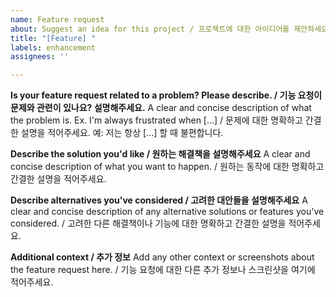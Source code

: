 ```yaml
---
name: Feature request
about: Suggest an idea for this project / 프로젝트에 대한 아이디어를 제안하세요
title: "[Feature] "
labels: enhancement
assignees: ''

---
```


**Is your feature request related to a problem? Please describe. / 기능 요청이 문제와 관련이 있나요? 설명해주세요.**
A clear and concise description of what the problem is. Ex. I'm always frustrated when [...] / 문제에 대한 명확하고 간결한 설명을 적어주세요. 예: 저는 항상 [...] 할 때 불편합니다.

**Describe the solution you'd like / 원하는 해결책을 설명해주세요**
A clear and concise description of what you want to happen. / 원하는 동작에 대한 명확하고 간결한 설명을 적어주세요.

**Describe alternatives you've considered / 고려한 대안들을 설명해주세요**
A clear and concise description of any alternative solutions or features you've considered. / 고려한 다른 해결책이나 기능에 대한 명확하고 간결한 설명을 적어주세요.

**Additional context / 추가 정보**
Add any other context or screenshots about the feature request here. / 기능 요청에 대한 다른 추가 정보나 스크린샷을 여기에 적어주세요.
